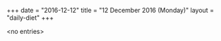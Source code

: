 +++
date = "2016-12-12"
title = "12 December 2016 (Monday)"
layout = "daily-diet"
+++

\<no entries\>